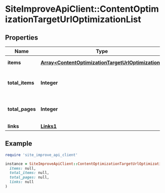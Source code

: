 # SiteImproveApiClient::ContentOptimizationTargetUrlOptimizationList

## Properties

| Name | Type | Description | Notes |
| ---- | ---- | ----------- | ----- |
| **items** | [**Array&lt;ContentOptimizationTargetUrlOptimization&gt;**](ContentOptimizationTargetUrlOptimization.md) | Set of items. |  |
| **total_items** | **Integer** | Total number of items in result set. |  |
| **total_pages** | **Integer** | Total number of pages in result set. |  |
| **links** | [**Links1**](Links1.md) |  | [optional] |

## Example

```ruby
require 'site_improve_api_client'

instance = SiteImproveApiClient::ContentOptimizationTargetUrlOptimizationList.new(
  items: null,
  total_items: null,
  total_pages: null,
  links: null
)
```

